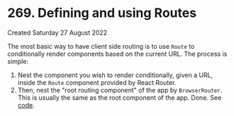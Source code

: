 # 269. Defining and using Routes
Created Saturday 27 August 2022

The most basic way to have client side routing is to use `Route` to conditionally render components based on the current URL. The process is simple:
1. Nest the component you wish to render conditionally, given a URL, inside the `Route` component provided by React Router.
2. Then, nest the "root routing component"  of the app by `BrowserRouter`. This is usually the same as the root component of the app.
Done.
See [code](https://github.com/exemplar-codes/react-router-demo/commit/c32a78bf71ea31c68e60e4c06d5b1888d75674f3).